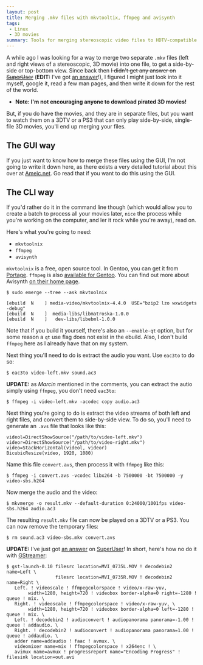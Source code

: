```yaml
---
layout: post
title: Merging .mkv files with mkvtooltix, ffmpeg and avisynth
tags:
 - Linux
 - 3D movies
summary: Tools for merging stereoscopic video files to HDTV-compatible format.
---
```


A while ago I was looking for a way to merge two separate `.mkv` files (left
and right views of a stereoscopic, 3D movie) into one file, to get a
side-by-side or top-bottom view. Since back then <strike>I didn't get any
answer on <a
href="http://superuser.com/questions/231938/combine-merge-left-right-video-files">SuperUser</a></strike>
(**EDIT:** I've got [an
answer](http://superuser.com/questions/231938/combine-merge-left-right-video-files/259068#259068)!),
I figured I might just look into it myself, google it, read a few man pages,
and then write it down for the rest of the world.

* **Note: I'm not encouraging anyone to download pirated 3D movies!**

But, if you do have the movies, and they are in separate files, but you want to
watch them on a 3DTV or a PS3 that can only play side-by-side, single-file 3D
movies, you'll end up merging your files.

The GUI way
-----------

If you just want to know how to merge these files using the GUI, I'm not going
to write it down here, as there exists a very detailed tutorial about this over
at [Ameic.net](http://www.ameic.net/blog/archives/22). Go read that if you want
to do this using the GUI.

The CLI way
-----------

If you'd rather do it in the command line though (which would allow you to
create a batch to process all your movies later, `nice` the process while
you're working on the computer, and ler it rock while you're away), read on.

Here's what you're going to need:

* `mkvtoolnix`
* `ffmpeg`
* `avisynth`

`mkvtoolnix` is a free, open source tool. In Gentoo, you can get it from
[Portage](http://gentoo-portage.com/media-video/mkvtoolnix). `ffmpeg` is also
[available for Gentoo](http://gentoo-portage.com/media-video/ffmpeg). You can
find out more about Avisynth [on their home page](www.avisynth.org).

    $ sudo emerge --tree --ask mkvtoolnix

    [ebuild  N    ] media-video/mkvtoolnix-4.4.0  USE="bzip2 lzo wxwidgets -debug"
    [ebuild  N    ]  media-libs/libmatroska-1.0.0
    [ebuild  N    ]   dev-libs/libebml-1.0.0

Note that if you build it yourself, there's also an `--enable-qt` option, but
for some reason a `qt` use flag does not exist in the ebuild. Also, I don't
build `ffmpeg` here as I already have that on my system.

Next thing you'll need to do is extract the audio you want. Use `eac3to` to do
so:

    $ eac3to video-left.mkv sound.ac3

**UPDATE:** as *Marcin* mentioned in the comments, you can extract the autio
simply using `ffmpeg`, you don't need `eac3to`:

    $ ffmpeg -i video-left.mkv -acodec copy audio.ac3

Next thing you're going to do is extract the video streams of both left and
right files, and convert them to side-by-side view. To do so, you'll need to
generate an `.avs` file that looks like this:


    videol=DirectShowSource("/path/to/video-left.mkv")
    videor=DirectShowSource("/path/to/video-right.mkv")
    video=StackHorizontal(videol, videor)
    BicubicResize(video, 1920, 1080)

Name this file `convert.avs`, then process it with `ffmpeg` like this:

    $ ffmpeg -i convert.avs -vcodec libx264 -b 7500000 -bt 7500000 -y video-sbs.h264

Now merge the audio and the video:

    $ mkvmerge -o result.mkv --default-duration 0:24000/1001fps video-sbs.h264 audio.ac3

The resulting `result.mkv` file can now be played on a 3DTV or a PS3. You can
now remove the temporary files:

    $ rm sound.ac3 video-sbs.mkv convert.avs

**UPDATE:** I've just got [an
answer](http://superuser.com/questions/231938/combine-merge-left-right-video-files/259068#259068)
on
[SuperUser](http://superuser.com/questions/231938/combine-merge-left-right-video-files/259068#259068)!
In short, here's how no do it with
[GStreamer](http://gstreamer.freedesktop.org/):

    $ gst-launch-0.10 filesrc location=MVI_0735L.MOV ! decodebin2 name=Left \
                      filesrc location=MVI_0735R.MOV ! decodebin2 name=Right \
       Left. ! videoscale ! ffmpegcolorspace ! video/x-raw-yuv, 
            width=1280, height=720 ! videobox border-alpha=0 right=-1280 ! queue ! mix. \
       Right. ! videoscale ! ffmpegcolorspace ! video/x-raw-yuv, \
            width=1280, height=720 ! videobox border-alpha=0 left=-1280 ! queue ! mix. \
       Left. ! decodebin2 ! audioconvert ! audiopanorama panorama=-1.00 ! queue ! addaudio. \
       Right. ! decodebin2 ! audioconvert ! audiopanorama panorama=1.00 ! queue ! addaudio. \
       adder name=addaudio ! faac ! avmux. \
       videomixer name=mix ! ffmpegcolorspace ! x264enc ! \
       avimux name=avmux ! progressreport name="Encoding Progress" ! filesink location=out.avi
